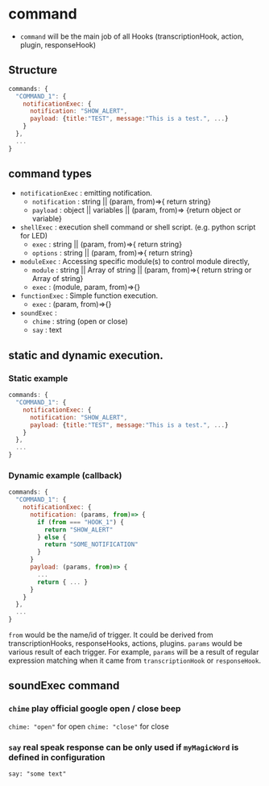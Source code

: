 # command
- `command` will be the main job of all Hooks (transcriptionHook, action, plugin, responseHook)



## Structure
```js
commands: {
  "COMMAND_1": {
    notificationExec: {
      notification: "SHOW_ALERT",
      payload: {title:"TEST", message:"This is a test.", ...}
    }
  },
  ...
}
```

## command types
- `notificationExec` : emitting notification.
  - `notification` : string || (param, from)=>{ return string}
  - `payload` : object || variables || (param, from)=> {return object or variable}
- `shellExec` : execution shell command or shell script. (e.g. python script for LED)
  - `exec` : string || (param, from)=>{ return string}
  - `options` : string || (param, from)=>{ return string}
- `moduleExec` : Accessing specific module(s) to control module directly,
  - `module` : string || Array of string || (param, from)=>{ return string or Array of string}
  - `exec` : (module, param, from)=>{}
- `functionExec` : Simple function execution.
  - `exec` : (param, from)=>{}
- `soundExec` :
  - `chime` : string (open or close)
  - `say` : text

## static and dynamic execution.
### Static example
```js
commands: {
  "COMMAND_1": {
    notificationExec: {
      notification: "SHOW_ALERT",
      payload: {title:"TEST", message:"This is a test.", ...}
    }
  },
  ...
}
```

### Dynamic example (callback)
```js
commands: {
  "COMMAND_1": {
    notificationExec: {
      notification: (params, from)=> {
        if (from === "HOOK_1") {
          return "SHOW_ALERT"
        } else {
          return "SOME_NOTIFICATION"
        }
      }
      payload: (params, from)=> {
        ...
        return { ... }
      }
    }
  },
  ...
}
```
`from` would be the name/id of trigger. It could be derived from transcriptionHooks, responseHooks, actions, plugins.
`params` would be various result of each trigger. For example, `params` will be a result of regular expression matching when it came from `transcriptionHook` or `responseHook`.

## soundExec command

### `chime` play official google open / close beep

`chime: "open"` for open
`chime: "close"` for close

### `say` real speak response **can be only used if `myMagicWord` is defined in configuration**
`say: "some text"`
